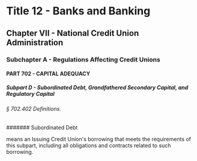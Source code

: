 
# Title 12 - Banks and Banking
## Chapter VII - National Credit Union Administration
### Subchapter A - Regulations Affecting Credit Unions
#### PART 702 - CAPITAL ADEQUACY
##### Subpart D - Subordinated Debt, Grandfathered Secondary Capital, and Regulatory Capital
###### § 702.402 Definitions.
####### Subordinated Debt

means an Issuing Credit Union's borrowing that meets the requirements of this subpart, including all obligations and contracts related to such borrowing.
